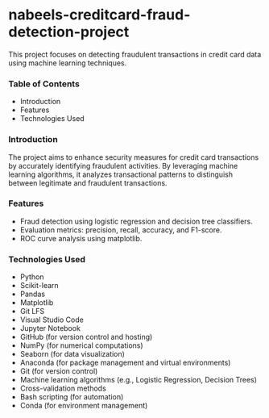 # nabeels-creditcard-fraud-detection-project

This project focuses on detecting fraudulent transactions in credit card data using machine learning techniques.

### Table of Contents
- Introduction
- Features
- Technologies Used

### Introduction
The project aims to enhance security measures for credit card transactions by accurately identifying fraudulent activities. By leveraging machine learning algorithms, it analyzes transactional patterns to distinguish between legitimate and fraudulent transactions.

### Features
- Fraud detection using logistic regression and decision tree classifiers.
- Evaluation metrics: precision, recall, accuracy, and F1-score.
- ROC curve analysis using matplotlib.

### Technologies Used
- Python
- Scikit-learn
- Pandas
- Matplotlib
- Git LFS
- Visual Studio Code
- Jupyter Notebook
- GitHub (for version control and hosting)
- NumPy (for numerical computations)
- Seaborn (for data visualization)
- Anaconda (for package management and virtual environments)
- Git (for version control)
- Machine learning algorithms (e.g., Logistic Regression, Decision Trees)
- Cross-validation methods
- Bash scripting (for automation)
- Conda (for environment management)


